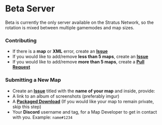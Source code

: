# Beta Server

Beta is currently the only server available on the Stratus Network, so the rotation is mixed between multiple gamemodes and map sizes.

### Contributing
- If there is a **map** or **XML** error, create an **[Issue](https://github.com/StratusNetwork/Map-Rotations/issues)**
- If you would like to add/remove **less than 5 maps**, create an **[Issue](https://github.com/StratusNetwork/Map-Rotations/issues)**
- If you would like to add/remove **more than 5 maps**, create a **[Pull Request](https://github.com/StratusNetwork/Map-Rotations/pulls)**

### Submitting a New Map
- Create an **[Issue](https://github.com/StratusNetwork/Map-Rotations/issues)** titled with the **name of your map** and inside, provide:
 - A link to an album of screenshots (preferably imgur)
 - A **[Packaged Download](http://docs.oc.tc/guides/packaging/cleaning_files)** (If you would like your map to remain private, skip this step)
 - Your **Discord** username and tag, for a Map Developer to get in contact with you. Example: `name#1234`
